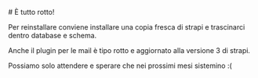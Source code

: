 # È tutto rotto!

Per reinstallare conviene installare una copia fresca di strapi e trascinarci dentro database e schema.

Anche il plugin per le mail è tipo rotto e aggiornato alla versione 3 di strapi.

Possiamo solo attendere e sperare che nei prossimi mesi sistemino :(
